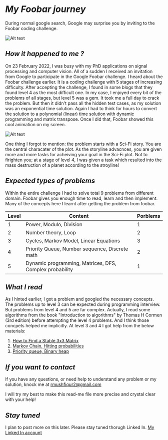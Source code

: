 # _My Foobar journey_
During normal google search, Google may surprise you by inviting to the Foobar coding challenge.

![Alt text](https://i.ibb.co/0fR2dh7/invitation.png?raw=true "Foobar Invitation")

## _How it happened to me ?_

On 23 February 2022, I was busy with my PhD applications on signal processing and computer vision. All of a sudden I received an invitation from Google to participate in the Google Foobar challenge. I heard about the Foobar challenge earlier. It is a coding challenge with 5 stages of increasing difficulty. After accepting the challenge, I found in some blogs that they found level 4 as the most difficult one. In my case, I enjoyed every bit of the problems of all stages, but level 5 was a gem. It took me a full day to crack the problem. But then it didn't pass all the hidden test cases, as my solution was an exponential time solution. Again I had to think for hours to convert the solution to a polynomial (linear) time solution with dynamic programming and matrix transpose. Once I did that, Foobar showed this cool animation on my screen.

![Alt text](https://i.ibb.co/6s3Kh93/foobar-complete-3-sec.gif?raw=true "Title")

One thing I forgot to mention: the problem starts with a Sci-Fi story. You are the central characater of the plot. As the storyline advacnces, you are given more and more tasks for acheiving your goal in the Sci-Fi plot. Not to firighten you; at a stage of level 4, I was given a task which resulted into the mass destruction of a planet according to the stroyline!

## _Expected types of problems_

WIthin the entire challenge I had to solve total 9 problems from different domain. Foobar gives you enough time to read, learn and then implement. Many of the concepts here I learnt after getting the problem from foobar.

| Level | Content | Porblems |
| ------ | ------ | ------ |
| 1 | Power, Modulo, Division | 1 |
| 2 | Number theory, Loop | 2 |
| 3 | Cycles, Markov Model, Linear Equations | 3 |
| 4 | Priority Queue, Number sequence, Discrete math | 2 |
| 5 | Dynamic programming, Matrices, DFS, Complex probability | 1|

## _What I read_

As I hinted earlier, I got a problem and googled the necessary concepts. The problems up to level 3 can be expected during programming interview. But problems from level 4 and 5 are far complex. Actually, I read some algorithms from the book "Introduction to algorithms" by Thomas H Cormen (3rd edition) before attempting the level 4 problems. And I think those concpets helped me implicitly. At level 3 and 4 I got help from the below materials:

1. [How to Find a Stable 3x3 Matrix](https://www.youtube.com/watch?v=ZENBQj2qQ2k)
2. [Markov Chain, Hitting probabilities](https://www.stat.auckland.ac.nz/~fewster/325/notes/ch8.pdf)
3. [Priority queue, Binary heap](https://www.geeksforgeeks.org/priority-queue-using-binary-heap/)

## _If you want to contact_

If you have any questions, or need  help to understand any problem or my solution, knock me at rmushfiqur2@gmail.com

I will try my best to make this read-me file more precise and crystal clear with your help!

## _Stay tuned_

I plan to post more on this later. Please stay tuned thorugh Linked In. [My Linked In account](https://www.linkedin.com/in/rmushfiqur2/)

